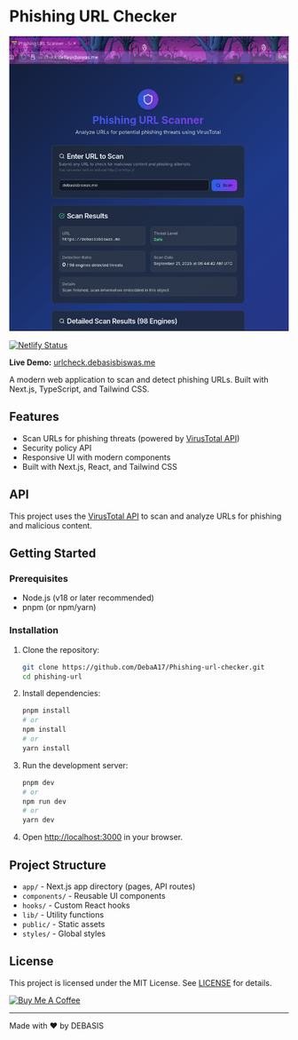 
# Phishing URL Checker

![Demo](demo.png)


[![Netlify Status](https://api.netlify.com/api/v1/badges/f2313ce1-7cb4-43b4-a455-ea7313519993/deploy-status)](https://app.netlify.com/projects/phishing-url-checkcer/deploys)

**Live Demo:** [urlcheck.debasisbiswas.me](https://urlcheck.debasisbiswas.me)

A modern web application to scan and detect phishing URLs. Built with Next.js, TypeScript, and Tailwind CSS.

## Features
- Scan URLs for phishing threats (powered by [VirusTotal API](https://docs.virustotal.com/docs/api-overview))
- Security policy API
- Responsive UI with modern components
- Built with Next.js, React, and Tailwind CSS


## API

This project uses the [VirusTotal API](https://docs.virustotal.com/docs/api-overview) to scan and analyze URLs for phishing and malicious content.

## Getting Started

### Prerequisites
- Node.js (v18 or later recommended)
- pnpm (or npm/yarn)

### Installation

1. Clone the repository:
   ```bash
   git clone https://github.com/DebaA17/Phishing-url-checker.git
   cd phishing-url
   ```
2. Install dependencies:
   ```bash
   pnpm install
   # or
   npm install
   # or
   yarn install
   ```
3. Run the development server:
   ```bash
   pnpm dev
   # or
   npm run dev
   # or
   yarn dev
   ```
4. Open [http://localhost:3000](http://localhost:3000) in your browser.

## Project Structure
- `app/` - Next.js app directory (pages, API routes)
- `components/` - Reusable UI components
- `hooks/` - Custom React hooks
- `lib/` - Utility functions
- `public/` - Static assets
- `styles/` - Global styles

## License

This project is licensed under the MIT License. See [LICENSE](LICENSE) for details.

<a href="https://www.buymeacoffee.com/debasisbiswas" target="_blank"><img src="https://cdn.buymeacoffee.com/buttons/v2/default-yellow.png" alt="Buy Me A Coffee" style="height: 60px !important;width: 217px !important;" ></a>

---

Made with ❤️ by DEBASIS
